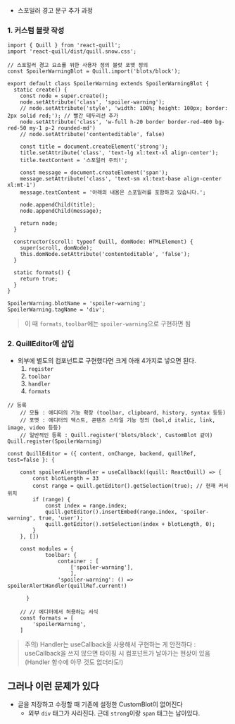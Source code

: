 - 스포일러 경고 문구 추가 과정

### 1. 커스텀 블랏 작성
```tsx
import { Quill } from 'react-quill';
import 'react-quill/dist/quill.snow.css';

// 스포일러 경고 요소를 위한 사용자 정의 블럿 포맷 정의
const SpoilerWarningBlot = Quill.import('blots/block');

export default class SpoilerWarning extends SpoilerWarningBlot {
  static create() {
    const node = super.create();
    node.setAttribute('class', 'spoiler-warning');
    // node.setAttribute('style', 'width: 100%; height: 100px; border: 2px solid red;'); // 빨간 테두리선 추가
    node.setAttribute('class', 'w-full h-20 border border-red-400 bg-red-50 my-1 p-2 rounded-md')
    // node.setAttribute('contenteditable', false)

    const title = document.createElement('strong');
    title.setAttribute('class', 'text-lg xl:text-xl align-center');
    title.textContent = '스포일러 주의!';

    const message = document.createElement('span');
    message.setAttribute('class', 'text-sm xl:text-base align-center xl:mt-1')
    message.textContent = '아래의 내용은 스포일러를 포함하고 있습니다.';

    node.appendChild(title);
    node.appendChild(message);

    return node;
  }

  constructor(scroll: typeof Quill, domNode: HTMLElement) {
    super(scroll, domNode);
    this.domNode.setAttribute('contenteditable', 'false');
  }

  static formats() {
    return true;
  }
}

SpoilerWarning.blotName = 'spoiler-warning';
SpoilerWarning.tagName = 'div';
```
> 이 때 `formats`, `toolbar`에는 `spoiler-warning`으로 구현하면 됨

### 2. QuillEditor에 삽입
- 외부에 별도의 컴포넌트로 구현했다면 크게 아래 4가지로 넣으면 된다.
	1. `register`
	2. `toolbar`
	3. `handler`
	4. `formats`

```tsx
// 등록
	// 모듈 : 에디터의 기능 확장 (toolbar, clipboard, history, syntax 등등)
	// 포맷 : 에디터의 텍스트, 콘텐츠 스타일 기능 정의 (bol,d italic, link, image, video 등등)
	// 일반적인 등록 : Quill.register('blots/block', CustomBlot 같이)
Quill.register(SpoilerWarning)

const QuillEditor = ({ content, onChange, backend, quillRef, test=false }: {
	
    const spoilerAlertHandler = useCallback((quill: ReactQuill) => {
        const blotLength = 33
        const range = quill.getEditor().getSelection(true); // 현재 커서 위치
        if (range) {
            const index = range.index;
            quill.getEditor().insertEmbed(range.index, 'spoiler-warning', true, 'user');
            quill.getEditor().setSelection(index + blotLength, 0);   
        }
    }, [])
    
    const modules = {
            toolbar: {
                container : [
                    ['spoiler-warning'],
                    ],
                'spoiler-warning': () => spoilerAlertHandler(quillRef.current!)
                
      }

    // // 에디터에서 허용하는 서식
    const formats = [
        'spoilerWarning', 
    ]
```
> 주의) Handler는 useCallback을 사용해서 구현하는 게 안전하다 : useCallback을 쓰지 않으면 타이핑 시 컴포넌트가 날아가는 현상이 있음(Handler 함수에 아무 것도 없더라도!)


## 그러나 이런 문제가 있다
- 글을 저장하고 수정할 때 기존에 설정한 CustomBlot이 없어진다
	- 외부 `div` 태그가 사라진다. 근데 `strong`이랑 `span` 태그는 남아있다.
